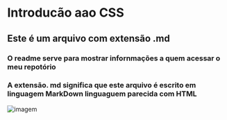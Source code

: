 # Introducão aao CSS
## Este é um arquivo com extensão .md
### O readme serve para mostrar infornmações a quem acessar o meu repotório

### A extensão. md significa que este arquivo é escrito em linguagem MarkDown linguaguem parecida com HTML

![imagem](./imagemlegal.jpg)

